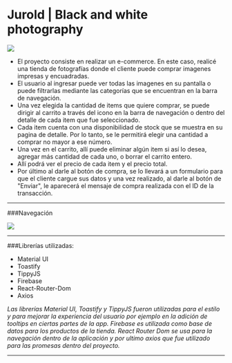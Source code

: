 # Jurold | Black and white photography
![](https://i.imgur.com/MUStPU3.png)

- El proyecto consiste en realizar un e-commerce. En este caso, realicé una tienda de fotografías donde el cliente puede comprar imagenes impresas y encuadradas.
- El usuario al ingresar puede ver todas las imagenes en su pantalla o puede filtrarlas mediante las categorías que se encuentran en la barra de navegación.
- Una vez elegida la cantidad de items que quiere comprar, se puede dirigir al carrito a través del icono en la barra de navegación o dentro del detalle de cada item que fue seleccionado.
- Cada item cuenta con una disponibilidad de stock que se muestra en su pagina de detalle. Por lo tanto, se le permitirá elegir una cantidad a comprar no mayor a ese número.
- Una vez en el carrito, allí puede eliminar algún item si así lo desea, agregar más cantidad de cada uno, o borrar el carrito entero.
- Allí podrá ver el precio de cada item y el precio total.
- Por último al darle al botón de compra, se lo llevará a un formulario para que el cliente cargue sus datos y una vez realizado, al darle al botón de "Enviar", le aparecerá el mensaje de compra realizada con el ID de la transacción.

____

###Navegación

![](https://i.imgur.com/TGUYFf9.gif)

___

###Librerías utilizadas:
- Material UI
- Toastify
- TippyJS
- Firebase
- React-Router-Dom
- Axios

_Las librerías Material UI, Toastify y TippyJS fueron utilizadas para el estilo y para mejorar la experiencia del usuario por ejemplo en la adición de tooltips en ciertas partes de la app. Firebase es utilizada como base de datos para los productos de la tienda. React Router Dom se usa para la navegación dentro de la aplicación y por ultimo axios que fue utilizado para las promesas dentro del proyecto._

___
